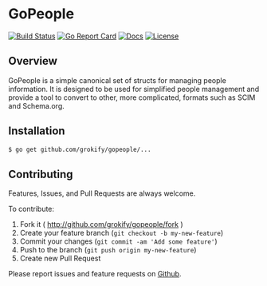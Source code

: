 # GoPeople

[![Build Status][build-status-svg]][build-status-url]
[![Go Report Card][goreport-svg]][goreport-url]
[![Docs][docs-godoc-svg]][docs-godoc-url]
[![License][license-svg]][license-url]

## Overview

GoPeople is a simple canonical set of structs for managing people
information. It is designed to be used for simplified people management
and provide a tool to convert to other, more complicated, formats such
as SCIM and Schema.org.

## Installation

```bash
$ go get github.com/grokify/gopeople/...
```

## Contributing

Features, Issues, and Pull Requests are always welcome.

To contribute:

1. Fork it ( http://github.com/grokify/gopeople/fork )
2. Create your feature branch (`git checkout -b my-new-feature`)
3. Commit your changes (`git commit -am 'Add some feature'`)
4. Push to the branch (`git push origin my-new-feature`)
5. Create new Pull Request

Please report issues and feature requests on [Github](https://github.com/grokify/gopeople).

 [used-by-svg]: https://sourcegraph.com/github.com/grokify/gopeople/-/badge.svg
 [used-by-url]: https://sourcegraph.com/github.com/grokify/gopeople?badge
 [build-status-svg]: https://github.com/grokify/gopeople/workflows/test/badge.svg?branch=master
 [build-status-url]: https://github.com/grokify/gopeople/actions
 [goreport-svg]: https://goreportcard.com/badge/github.com/grokify/gopeople
 [goreport-url]: https://goreportcard.com/report/github.com/grokify/gopeople
 [docs-godoc-svg]: https://pkg.go.dev/badge/github.com/grokify/gopeople
 [docs-godoc-url]: https://pkg.go.dev/github.com/grokify/gopeople
 [license-svg]: https://img.shields.io/badge/license-MIT-blue.svg
 [license-url]: https://github.com/grokify/gopeople/blob/master/LICENSE
